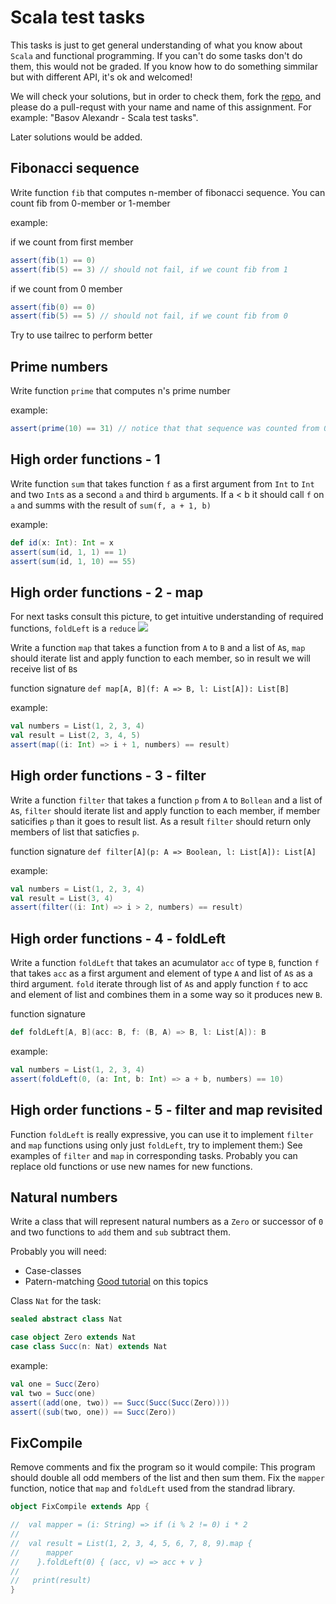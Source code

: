 # Scala test tasks

This tasks is just to get general understanding of what you know about `Scala` and functional programming. If you can't do some tasks don't do them, this would not be graded. If you know how to do something simmilar but with different API, it's ok and welcomed!

We will check your solutions, but in order to check them, fork the [repo](https://github.com/cubazis/inno_scala_spring), and please do a pull-requst with your name and name of this assignment. For example: "Basov Alexandr - Scala test tasks".

Later solutions would be added.
## Fibonacci sequence
Write function `fib` that computes n-member of fibonacci sequence. You can count fib from 0-member or 1-member

example:

if we count from first member
```scala
assert(fib(1) == 0)
assert(fib(5) == 3) // should not fail, if we count fib from 1
```

if we count from 0 member
```scala
assert(fib(0) == 0)
assert(fib(5) == 5) // should not fail, if we count fib from 0
```

Try to use tailrec to perform better

## Prime numbers
Write function `prime` that computes n's prime number

example:
```scala
assert(prime(10) == 31) // notice that that sequence was counted from 0, so prime(10) == 29 is ok too
```

## High order functions - 1
Write function `sum` that takes function `f` as a first argument from `Int` to `Int` and two `Int`s as a second `a` and third `b` arguments. If a < b it should call `f` on `a` and summs with the result of `sum(f, a + 1, b)`

example:
```scala
def id(x: Int): Int = x
assert(sum(id, 1, 1) == 1)
assert(sum(id, 1, 10) == 55)
```

## High order functions - 2 - map
For next tasks consult this picture, to get intuitive understanding of required functions, `foldLeft` is a `reduce`
![](https://www.lambda3.com.br/wp-content/uploads//2017/01/map-filter-reduce-in-emoji-1.png)

Write a function `map` that takes a function from `A` to `B` and a list of `A`s, `map` should iterate list and apply function to each member, so in result we will receive list of `B`s

function signature `def map[A, B](f: A => B, l: List[A]): List[B]`

example:
```scala
val numbers = List(1, 2, 3, 4)
val result = List(2, 3, 4, 5)
assert(map((i: Int) => i + 1, numbers) == result)
```

## High order functions - 3 - filter
Write a function `filter` that takes a function `p` from `A` to `Bollean` and a list of `A`s, `filter` should iterate list and apply function to each member, if member saticifies `p` than it goes to result list. As a result `filter` should return only members of list that saticfies `p`.

function signature `def filter[A](p: A => Boolean, l: List[A]): List[A]`

example:
```scala
val numbers = List(1, 2, 3, 4)
val result = List(3, 4)
assert(filter((i: Int) => i > 2, numbers) == result)
```

## High order functions - 4 - foldLeft
Write a function `foldLeft` that takes an acumulator `acc` of type `B`, function `f` that takes `acc` as a first argument and element of type `A` and list of `A`s as a third argument. `fold` iterate through list of `A`s and apply function `f` to acc and element of list and combines them in a some way so it produces new `B`.

function signature 
```scala
def foldLeft[A, B](acc: B, f: (B, A) => B, l: List[A]): B
```
example:
```scala
val numbers = List(1, 2, 3, 4)
assert(foldLeft(0, (a: Int, b: Int) => a + b, numbers) == 10)
```

## High order functions - 5 - filter and map revisited
Function `foldLeft` is really expressive, you can use it to implement `filter` and `map` functions using only just `foldLeft`, try to implement them:) See examples of `filter` and `map` in corresponding tasks. Probably you can replace old functions or use new names for new functions.

## Natural numbers
Write a class that will represent natural numbers as a `Zero` or successor of `0` and two functions to `add` them and `sub` subtract them.

Probably you will need:
- Case-classes
- Patern-matching
[Good tutorial](https://docs.scala-lang.org/tour/pattern-matching.html) on this topics

Class `Nat` for the task:
```scala
sealed abstract class Nat

case object Zero extends Nat
case class Succ(n: Nat) extends Nat
```

example:
```scala
val one = Succ(Zero)
val two = Succ(one)
assert((add(one, two)) == Succ(Succ(Succ(Zero))))
assert((sub(two, one)) == Succ(Zero))
```

## FixCompile
Remove comments and fix the program so it would compile:
This program should double all odd members of the list and then sum them.
Fix the `mapper` function, notice that `map` and `foldLeft` used from the standrad library.

```scala
object FixCompile extends App {

//  val mapper = (i: String) => if (i % 2 != 0) i * 2
//
//  val result = List(1, 2, 3, 4, 5, 6, 7, 8, 9).map {
//      mapper
//    }.foldLeft(0) { (acc, v) => acc + v }
//
//   print(result)
}
```
